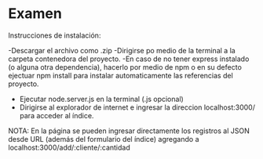 # Examen
Instrucciones de instalación:

-Descargar el archivo como .zip
-Dirigirse po medio de la terminal a la carpeta contenedora del proyecto.
-En caso de no tener express instalado (o alguna otra dependencia), hacerlo por medio de npm o en su defecto ejectuar npm install para instalar automaticamente las referencias del proyecto.
- Ejecutar node.server.js  en la terminal (.js opcional)
- Dirigirse al explorador de internet e ingresar la direccion localhost:3000/ para acceder al índice.

NOTA: En la página se pueden ingresar directamente los registros al JSON desde URL (además del formulario del índice) agregando a localhost:3000/add/:cliente/:cantidad

